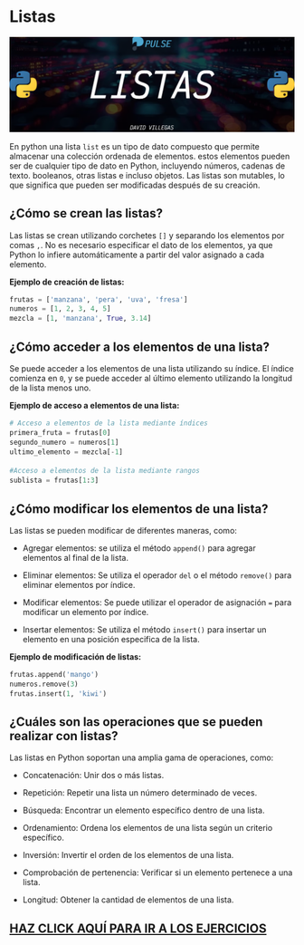# Listas

![LISTAS](../00_media/PY_LISTAS.webp)

En python una lista `list` es un tipo de dato compuesto que permite almacenar una colección ordenada de elementos. estos elementos pueden ser de cualquier tipo de dato en Python, incluyendo números, cadenas de texto. booleanos, otras listas e incluso objetos. Las listas son mutables, lo que significa que pueden ser modificadas después de su creación.

## ¿Cómo se crean las listas?

Las listas se crean utilizando corchetes `[]` y separando los elementos por comas `,`. No es necesario especificar el dato de los elementos, ya que Python lo infiere automáticamente a partir del valor asignado a cada elemento.

**Ejemplo de creación de listas:**

```python
frutas = ['manzana', 'pera', 'uva', 'fresa']
numeros = [1, 2, 3, 4, 5]
mezcla = [1, 'manzana', True, 3.14]
```

## ¿Cómo acceder a los elementos de una lista?

Se puede acceder a los elementos de una lista utilizando su índice. El índice comienza en `0`, y se puede acceder al último elemento utilizando la longitud de la lista menos uno.

**Ejemplo de acceso a elementos de una lista:**

```python
# Acceso a elementos de la lista mediante índices
primera_fruta = frutas[0]
segundo_numero = numeros[1]
ultimo_elemento = mezcla[-1]

#Acceso a elementos de la lista mediante rangos
sublista = frutas[1:3]
```

## ¿Cómo modificar los elementos de una lista?

Las listas se pueden modificar de diferentes maneras, como:

- Agregar elementos: se utiliza el método `append()` para agregar elementos al final de la lista.

- Eliminar elementos: Se utiliza el operador `del` o el método `remove()` para eliminar elementos por índice.

- Modificar elementos: Se puede utilizar el operador de asignación `=` para modificar un elemento por índice.

- Insertar elementos: Se utiliza el método `insert()` para insertar un elemento en una posición especifica de la lista.

**Ejemplo de modificación de listas:**

```python
frutas.append('mango')
numeros.remove(3)
frutas.insert(1, 'kiwi')
```

## ¿Cuáles son las operaciones que se pueden realizar con listas?

Las listas en Python soportan una amplia gama de operaciones, como:

- Concatenación: Unir dos o más listas.

- Repetición: Repetir una lista un número determinado de veces.

- Búsqueda: Encontrar un elemento específico dentro de una lista.

- Ordenamiento: Ordena los elementos de una lista según un criterio específico.

- Inversión: Invertir el orden de los elementos de una lista.

- Comprobación de pertenencia: Verificar si un elemento pertenece a una lista.

- Longitud: Obtener la cantidad de elementos de una lista.

## [HAZ CLICK AQUÍ PARA IR A LOS EJERCICIOS](05_listas.py)